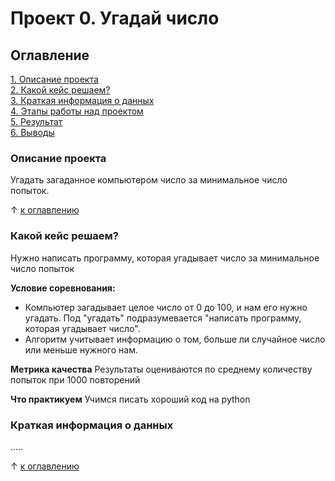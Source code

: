 # Проект 0. Угадай число

## Оглавление
[1. Описание проекта](https://github.com/Shch88/sf_data_scince/tree/main/project_0/README.md#Описание-проекта)  
[2. Какой кейс решаем?](https://github.com/Shch88/sf_data_scince/tree/main/project_0/README.md#Какой-кейс-решаем)  
[3. Краткая информация о данных](https://github.com/Shch88/sf_data_scince/tree/main/project_0/README.md#Краткая-информация-о-данных)  
[4. Этапы работы над проектом](https://github.com/Shch88/sf_data_scince/tree/main/project_0/README.md#Этапы-работы-над-проектом)  
[5. Результат](https://github.com/Shch88/sf_data_scince/tree/main/project_0/README.md#Результат)  
[6. Выводы](https://github.com/Shch88/sf_data_scince/tree/main/project_0/README.md#Выводы)

### Описание проекта
Угадать загаданное компьютером число за минимальное число попыток.

&uarr; [к оглавлению](https://github.com/Shch88/sf_data_scince/tree/main/project_0/README.md#Оглавление)


### Какой кейс решаем?
Нужно написать программу, которая угадывает число за минимальное число попыток

**Условие соревнования:**
- Компьютер загадывает целое число от 0 до 100, и нам его нужно угадать. Под "угадать" подразумевается "написать программу, которая угадывает число".
- Алгоритм учитывает информацию о том, больше ли случайное число или меньше нужного нам.

**Метрика качества**
Результаты оцениваются по среднему количеству попыток при 1000 повторений

**Что практикуем**
Учимся писать хороший код на python


### Краткая информация о данных
.....

&uarr; [к оглавлению](https://github.com/Shch88/sf_data_scince/tree/main/project_0/README.md#Оглавление)